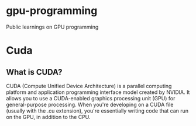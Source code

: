 # gpu-programming
Public learnings on GPU programming

# Cuda
## What is CUDA?
CUDA (Compute Unified Device Architecture) is a parallel computing platform and application programming interface model created by NVIDIA. It allows you to use a CUDA-enabled graphics processing unit (GPU) for general-purpose processing. When you're developing on a CUDA file (usually with the .cu extension), you're essentially writing code that can run on the GPU, in addition to the CPU.

